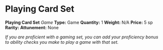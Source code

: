 # Playing Card Set

**Playing Card Set**
_Game_
**Type:** Game
**Quantity:** 1
**Weight:** N/A
**Price:** 5 sp
**Rarity:** 
**Attunement:** None

*If you are proficient with a gaming set, you can add your proficiency bonus to ability checks you make to play a game with that set.*
